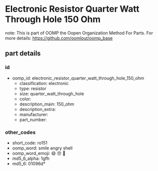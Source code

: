 # Electronic Resistor Quarter Watt Through Hole 150 Ohm  

note: This is part of OOMP the Oopen Organization Method For Parts. For more details: https://github.com/oomlout/oomp_base

##  part details





### id
* oomp_id: electronic_resistor_quarter_watt_through_hole_150_ohm
  * classification: electronic
  * type: resistor
  * size: quarter_watt_through_hole
  * color: 
  * description_main: 150_ohm
  * description_extra: 
  * manufacturer: 
  * part_number: 

### other_codes
* short_code: ro151
* oomp_word: smile angry shell
* oomp_word_emoji: :smile: :angry: :shell:
* md5_6_alpha: 1gfh
* md5_6: 01096d* 